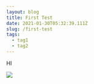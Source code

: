 ```yaml
---
layout: blog
title: First Test
date: 2021-01-30T05:32:39.111Z
slug: /first-test
tags:
  - tag1
  - tag2
---
```

HI

![](/images/uploads/untitled-1.png)
